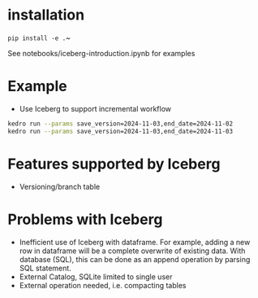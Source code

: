 # installation
`pip install -e .`~

See notebooks/iceberg-introduction.ipynb for examples

# Example
- Use Iceberg to support incremental workflow

```bash
kedro run --params save_version=2024-11-03,end_date=2024-11-02
kedro run --params save_version=2024-11-03,end_date=2024-11-03
```
# Features supported by Iceberg
- Versioning/branch table


# Problems with Iceberg
- Inefficient use of Iceberg with dataframe. For example, adding a new row in dataframe will be a complete overwrite of existing data. With database (SQL), this can be done as an append operation by parsing SQL statement.
- External Catalog, SQLite limited to single user
- External operation needed, i.e. compacting tables